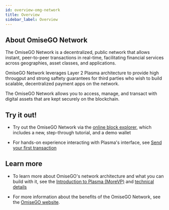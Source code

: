 ```yaml
---
id: overview-omg-network
title: Overview
sidebar_label: Overview
---
```



## About OmiseGO Network

The OmiseGO Network is a decentralized, public network that allows instant, peer-to-peer transactions in real-time, facilitating financial services across geographies, asset classes, and applications.

OmiseGO Network leverages Layer 2 Plasma architecture to provide high througput and strong saftety guarantees for third parties who wish to build scalable, decentralized payment apps on the network. 

The OmiseGO Network allows you to access, manage, and transact with digital assets that are kept securely on the blockchain. 

## Try it out!

* Try out the OmiseGO Network via the [online block explorer](http://quest.samrong.omg.network/), which includes a new, step-through tutorial, and a demo wallet 

* For hands-on experience interacting with Plasma's interface, see [Send your first transaction](send-your-first-transaction.md)

## Learn more

* To learn more about OmiseGO's network architecture and what you can build with it, see the [Introduction to Plasma (MoreVP)](introduction-plasma-more-vp) and [technical details](morevp-technical-overview.md)

* For more information about the benefits of the OmiseGO Network, see the [OmiseGO website](https://omisego.co/network).


